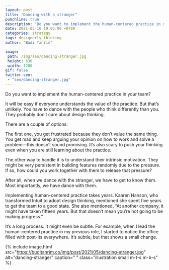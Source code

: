 ```yaml
---
layout: post
title: "Dancing with a stranger"
punchline: true
description: "Do you want to implement the human-centered practice in your team?"
date: 2021-05-10 19:05:00 +0700
categories: strategy
tags: designerly-thinking
author: "Budi Tanrim"

image:
 path: /img/seo/dancing-stranger.jpg
 height: 630
 width: 1200
gif: false
twitter-seo: 
 - "seo/dancing-stranger.jpg"
---
```


Do you want to implement the human-centered practice in your team?

It will be easy if everyone understands the value of the practice. But that’s unlikely. You have to dance with the people who think differently than you. They probably don’t care about design thinking.

There are a couple of options:

The first one, you get frustrated because they don’t value the same thing. You get mad and keep arguing your opinion on how to work and solve a problem—this doesn’t sound promising. It’s also scary to push your thinking even when you are still learning about the practice.

The other way to handle it is to understand their intrinsic motivation. They might be very persistent in building features randomly due to the pressure. If so, how could you work together with them to release that pressure?

After all, when we dance with the stranger, we have to get to know them. Most importantly, we have dance with them.

Implementing human-centered practice takes years. Kaaren Hanson, who transformed Intuit to adopt design thinking, mentioned she spent five years to get the team to a good state. She also mentioned, “At another company, it might have taken fifteen years. But that doesn’t mean you’re not going to be making progress.”

It’s a long process. It might even be subtle. For example, when I lead the human-centered practice in my previous role, I started to notice the office filled with post-its everywhere. It’s subtle, but that shows a small change.

{% include image.html 
src="https://buditanrim.co/img/post/2021/05/dancing-stranger.jpg" 
alt="dancing-stranger" 
caption=" "
class="illustration small m-t-s m-b-s" %}